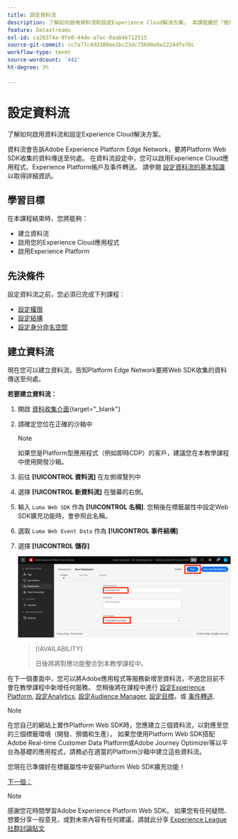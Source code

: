 ```yaml
---
title: 設定資料流
description: 了解如何啟用資料流和設定Experience Cloud解決方案。 本課程屬於「使用Web SDK實作Adobe Experience Cloud」教學課程的一部分。
feature: Datastreams
exl-id: ca28374a-9fe0-44de-a7ac-0aa046712515
source-git-commit: cc7a77c4dd380ae1bc23dc75608e8e2224dfe78c
workflow-type: tm+mt
source-wordcount: '442'
ht-degree: 3%

---
```


# 設定資料流

了解如何啟用資料流和設定Experience Cloud解決方案。

資料流會告訴Adobe Experience Platform Edge Network，要將Platform Web SDK收集的資料傳送至何處。 在資料流設定中，您可以啟用Experience Cloud應用程式、Experience Platform帳戶及事件轉送。 請參閱 [設定資料流的基本知識](https://experienceleague.adobe.com/docs/experience-platform/edge/fundamentals/datastreams.html?lang=en) 以取得詳細資訊。

## 學習目標

在本課程結束時，您將能夠：

* 建立資料流
* 啟用您的Experience Cloud應用程式
* 啟用Experience Platform

## 先決條件

設定資料流之前，您必須已完成下列課程：

* [設定權限](configure-permissions.md)
* [設定結構](configure-schemas.md)
* [設定身分命名空間](configure-identities.md)

## 建立資料流

現在您可以建立資料流，告知Platform Edge Network要將Web SDK收集的資料傳送至何處。

**若要建立資料流：**

1. 開啟 [資料收集介面](https://launch.adobe.com/tw/){target=&quot;_blank&quot;}
1. 請確定您位在正確的沙箱中

   >[!NOTE]
   >
   >如果您是Platform型應用程式（例如即時CDP）的客戶，建議您在本教學課程中使用開發沙箱。

1. 前往 **[!UICONTROL 資料流]** 在左側導覽列中
1. 選擇 **[!UICONTROL 新資料流]** 在螢幕的右側。
1. 輸入 `Luma Web SDK` 作為 **[!UICONTROL 名稱]**. 您稍後在標籤屬性中設定Web SDK擴充功能時，會參照此名稱。
1. 選取 `Luma Web Event Data` 作為 **[!UICONTROL 事件結構]**
1. 選擇 **[!UICONTROL 儲存]**

   ![建立資料流](assets/datastream-create-datastream.png)

   >[!AVAILABILITY]
   >
   >日後將將對應功能整合到本教學課程中。




在下一個畫面中，您可以將Adobe應用程式等服務新增至資料流，不過您目前不會在教學課程中新增任何服務。 您稍後將在課程中進行 [設定Experience Platform](setup-experience-platform.md), [設定Analytics](setup-analytics.md), [設定Audience Manager](setup-audience-manager.md), [設定目標](setup-target.md)，或 [事件轉送](setup-event-forwarding.md).

>[!NOTE]
>
>在您自己的網站上實作Platform Web SDK時，您應建立三個資料流，以對應至您的三個標籤環境（開發、預備和生產）。 如果您使用Platform Web SDK搭配Adobe Real-time Customer Data Platform或Adobe Journey Optimizer等以平台為基礎的應用程式，請務必在適當的Platform沙箱中建立這些資料流。

您現在已準備好在標籤屬性中安裝Platform Web SDK擴充功能！

[下一個： ](install-web-sdk.md)

>[!NOTE]
>
>感謝您花時間學習Adobe Experience Platform Web SDK。 如果您有任何疑問、想要分享一般意見，或對未來內容有任何建議，請就此分享 [Experience League社群討論貼文](https://experienceleaguecommunities.adobe.com/t5/adobe-experience-platform-launch/tutorial-discussion-implement-adobe-experience-cloud-with-web/td-p/444996)